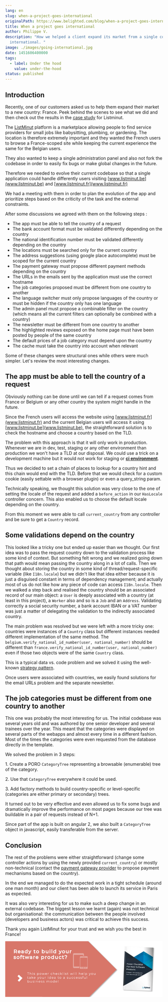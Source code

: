 ```yaml
---
lang: en
slug: when-a-project-goes-international
originalPath: https://www.belighted.com/blog/when-a-project-goes-international
title: When a project goes international
author: Philippe V.
description: "How we helped a client expand its market from a single country to
  international. "
image: ./images/going-international.jpg
date: 1451606400000
tags:
  - label: Under the hood
    value: under-the-hood
status: published
---
```

Introduction
------------

Recently, one of our customers asked us to help them expand their market to a new country: France. Peek behind the scenes to see what we did and then check out the results in the [case study](https://www.belighted.com/case-studies/listminut-increases-their-product-development-speed-by-90-with-belighted) for Listminut.

The [ListMinut](https://listminut.be) platform is a marketplace allowing people to find service providers for small jobs like babysitting, plumbing, or gardening. The location is therefore extremely important and they wanted the French users to browse a France-scoped site while keeping the current experience the same for the Belgian users. 

They also wanted to keep a single administration panel and also not fork the codebase in order to easily fix bugs or make global changes in the future.

Therefore we needed to evolve their current codebase so that a single application could handle differently users visiting [www.listminut.be](www.listminut.be) and [www.listminut.fr](www.listminut.fr)

We had a meeting with them in order to plan the evolution of the app and prioritize steps based on the criticity of the task and the external constraints.

After some discussions we agreed with them on the following steps :

*   The app must be able to tell the country of a request
*   The bank account format must be validated differently depending on the country
*   The national identification number must be validated differently depending on the country
*   The locations must be searched only for the current country
*   The address suggestions (using google place autocomplete) must be scoped for the current country
*   The payment gateway must propose different payment methods depending on the country
*   The URLs in the emails sent by the application must use the correct hostname
*   The job categories proposed must be different from one country to another
*   The language switcher must only propose languages of the country or must be hidden if the country only has one language
*   The admin panel must propose a combinable filter on the country (which means all the current filters can optionally be combined with a country)
*   The newsletter must be different from one country to another
*   The highlighted reviews exposed on the home page must have been posted by people of the same country
*   The default prices of a job category must depend upon the country
*   The cache must take the country into account when relevant

Some of these changes were structural ones while others were much simpler. Let's review the most interesting changes.

The app must be able to tell the country of a request
-----------------------------------------------------

Obviously nothing can be done until we can tell if a request comes from France or Belgium or any other country the system might handle in the future.

Since the French users will access the website using [www.listminut.fr](www.listminut.fr) and the current Belgian users will access it using [www.listminut.be](www.listminut.be), the straightforward solution is to check the hostname and choose a country based on the TLD.

The problem with this approach is that it will only work in production. Whenever we are in dev, test, staging or any other environment than production we won't have a TLD at our disposal. We could use a trick on a development machine but it would not work for staging or **[ci environment](https://www.belighted.com/blog/continuous-delivery-startups)**.

Thus we decided to set a chain of places to lookup for a country hint and this chain would end with the TLD. Before that we would check for a custom cookie (easily settable with a browser plugin) or even a query\_string param.

Technically speaking, we thought this solution was very close to the one of setting the locale of the request and added a `before_action` in our `HasLocale` controller concern. This also enabled us to choose the default locale depending on the country.

From this moment we were able to call `current_country` from any controller and be sure to get a `Country` record.

Some validations depend on the country
--------------------------------------

This looked like a tricky one but ended up easier than we thought. Our first idea was to pass the request country down to the validation process like some kind of context. But something felt wrong and we realized going down that path would mean passing the country along in a lot of calls. Then we thought about storing the country in some kind of thread/request-specific variable (like `I18n.locale`) but we didn't like that idea either because it is just a disguised constant in terms of dependency management; and actually most of us do not like how any piece of code can access `I18n.locale`. Then we walked a step back and realised the country should be an associated record of our main object: a `User` is deeply associated with a country (at least in this project), a `Worker` also and so is a `Job` and an `Address`. Validating correctly a social security number, a bank account IBAN or a VAT number was just a matter of delegating the validation to the indirectly associated country.

The main problem was resolved but we were left with a more tricky one: countries were instances of a `Country` class but different instances needed different implementation of the same method. The `belgium.verify_national_id_number(user, national_number)` should be different than `france.verify_national_id_number(user, national_number)` even if those two objects were of the same `Country` class.

This is a typical data vs. code problem and we solved it using the well-known [strategy pattern](https://www.oodesign.com/strategy-pattern.html).

Once users were associated with countries, we easily found solutions for the email URLs problem and the separate newsletter.

The job categories must be different from one country to another
----------------------------------------------------------------

This one was probably the most interesting for us. The initial codebase was several years old and was authored by one senior developer and several trainees over the year. This meant that the categories were displayed on several parts of the webapps and almost every time in a different fashion. Most of the times the categories were even requested from the database directly in the template.

We solved the problem in 3 steps:

1\. Create a PORO `CategoryTree` representing a browsable (enumerable) tree of the category.

2\. Use that `CategoryTree` everywhere it could be used.

3\. Add factory methods to build country-specific or level-specific (categories are either primary or secondary) trees.

It turned out to be very effective and even allowed us to fix some bugs and dramatically improve the performance on most pages because our tree was buildable in a pair of requests instead of N+1.

Since part of the app is built on angular 2, we also built a `CategoryTree` object in javascript, easily transferable from the server.

Conclusion
----------

The rest of the problems were either straightforward (change some controller actions by using the newly provided `current_country`) or mostly non-technical (contact the [payment gateway provider](https://www.belighted.com/blog/choosing-payment-processor-marketplace) to propose payment mechanisms based on the country).

In the end we managed to do the expected work in a tight schedule (around one man month) and our client has been able to launch its service in Paris as expected.

It was also very interesting for us to make such a deep change in an external codebase. The biggest lesson we learnt (again) was not technical but organisational: the communication between the people involved (developers and business actors) was critical to achieve this success.

Thank you again ListMinut for your trust and we wish you the best in France!

[![New Call-to-action](/content/images/legacy/UPTtKvQU_5rjKfQJ1Qjwk.png)](https://cta-redirect.hubspot.com/cta/redirect/1684659/fb3606cc-cc1b-47d0-ae85-2c9f69837fe2)